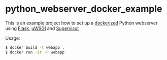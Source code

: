 # python_webserver_docker_example
This is an example project how to set up a [dockerized] Python webserver using [Flask], [uWSGI] and [Supervisor]

Usage:
```sh
$ docker build -t webapp .
$ docker run -it -P webapp

```


 [dockerized]: <https://www.docker.com/>
 [Flask]: <http://flask.pocoo.org/>
 [uWSGI]: <https://uwsgi-docs.readthedocs.io/en/latest/>
 [Supervisor]: <http://supervisord.org/>
